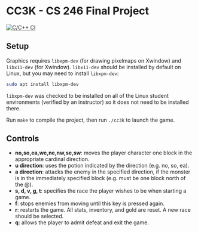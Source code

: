 # CC3K - CS 246 Final Project

[![C/C++ CI](https://github.com/leungjch/cc3k/actions/workflows/c-cpp.yml/badge.svg)](https://github.com/leungjch/cc3k/actions/workflows/c-cpp.yml)

## Setup
Graphics requires `libxpm-dev` (for drawing pixelmaps on Xwindow) and `libx11-dev` (for Xwindow). `libx11-dev` should be installed by default on Linux, but you may need to install `libxpm-dev`:

```sh
sudo apt install libxpm-dev
```

`libxpm-dev` was checked to be installed on all of the Linux student environments (verified by an instructor) so it does not need to be installed there. 

Run `make` to compile the project, then run `./cc3k` to launch the game.

## Controls
-  **no,so,ea,we,ne,nw,se,sw**: moves the player character one block in the appropriate cardinal direction.
-  **u direction**: uses the potion indicated by the direction (e.g. no, so, ea).
-  **a direction**: attacks the enemy in the specified direction, if the monster is in the immediately specified block (e.g. must be one block north of the @).
-  **s, d, v, g, t**: specifies the race the player wishes to be when starting a game.
-  **f**: stops enemies from moving until this key is pressed again.
-  **r**: restarts the game. All stats, inventory, and gold are reset. A new race should be selected.
-  **q**: allows the player to admit defeat and exit the game.
